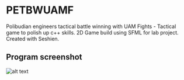 # PETBWUAMF
Polibudian engineers tactical battle winning with UAM Fights - Tactical game to polish up c++ skills.
2D Game build using SFML for lab project. Created with Seshien.

## Program screenshot

![alt text](https://github.com/piotrfutymski/PETBWUAMF/blob/master/PETBWUAMF/data/graphix/screenshot.jpg)
